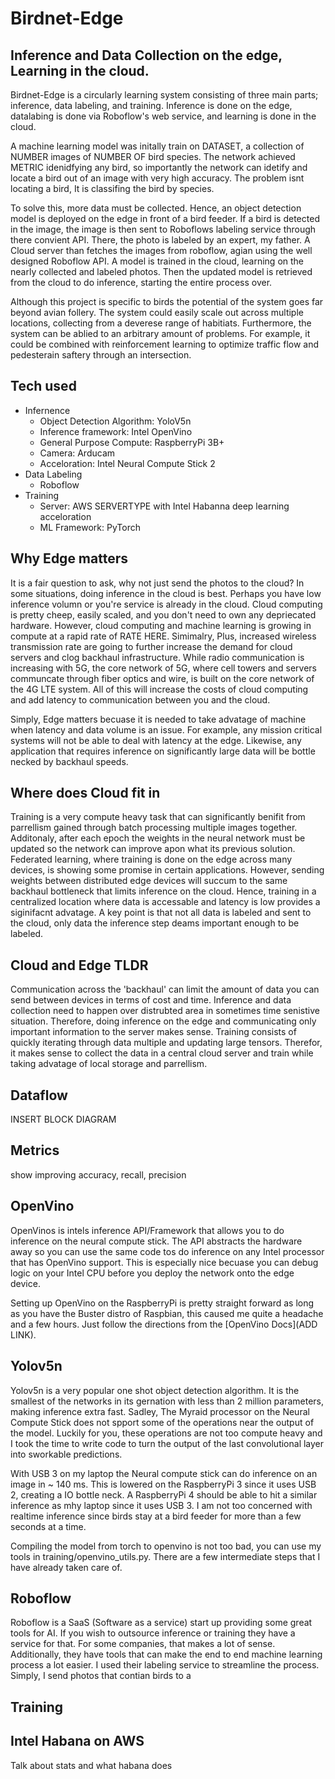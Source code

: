 # Birdnet-Edge 
## Inference and Data Collection on the edge, Learning in the cloud.

Birdnet-Edge is a circularly learning system consisting of three main parts; inference, data labeling, and training. Inference is done on the edge, datalabing is done via Roboflow's web service, and learning is done in the cloud. 

A machine learning model was initally train on DATASET, a collection of NUMBER images of NUMBER OF bird species. The network achieved METRIC idenidfying any bird, so importantly the network can idetify and locate a bird out of an image with very high accuracy. The problem isnt locating a bird, It is classifing the bird by species.  

To solve this, more data must be collected. Hence, an object detection model is deployed on the edge in front of a bird feeder. If a bird is detected in the image, the image is then sent to Roboflows labeling service through there convient API. There, the photo is labeled by an expert, my father. A Cloud server than fetches the images from roboflow, agian using the well designed Roboflow API. A model is trained in the cloud, learning on the nearly collected and labeled photos. Then the updated model is retrieved from the cloud to do inference, starting the entire process over.

Although this project is specific to birds the potential of the system goes far beyond avian follery. The system could easily scale out across multiple locations, collecting from a deverese range of habitiats. Furthermore, the system can be ablied to an arbitrary amount of problems. For example, it could be combined with reinforcement learning to optimize traffic flow and pedesterain saftery through an intersection.

## Tech used
- Infernence 
    - Object Detection Algorithm: YoloV5n 
    - Inference framework: Intel OpenVino
    - General Purpose Compute: RaspberryPi 3B+ 
    - Camera: Arducam 
    - Acceloration: Intel Neural Compute Stick 2
- Data Labeling
    - Roboflow 
- Training
    - Server: AWS SERVERTYPE with Intel Habanna deep learning acceloration 
    - ML Framework: PyTorch 

## Why Edge matters
It is a fair question to ask, why not just send the photos to the cloud? In some situations, doing inference in the cloud is best. Perhaps you have low inference volumn or you're service is already in the cloud. Cloud computing is pretty cheep, easily scaled, and you don't need to own any depriecated hardware. However, cloud computing and machine learning is growing in compute at a rapid rate of RATE HERE. Simimalry, Plus, increased wireless transmission rate are going to further increase the demand for cloud servers and clog backhaul infrastructure. While radio communication is increasing with 5G, the core network of 5G, where cell towers and servers communcate through fiber optics and wire,  is built on the core network of the 4G LTE system. All of this will increase the costs of cloud computing and add latency to communication between you and the cloud.

Simply, Edge matters becuase it is needed to take advatage of machine when latency and data volume is an issue. For example, any mission critical systems will not be able to deal with latency at the edge. Likewise, any application that requires inference on significantly large data will be bottle necked by backhaul speeds. 

## Where does Cloud fit in
Training is a very compute heavy task that can significantly benifit from parrellism gained through batch processing multiple images together. Additonaly, after each epoch the weights in the neural network must be updated so the network can improve apon what its previous solution. 
Federated learning, where training is done on the edge across many devices, is showing some promise in certain applications. However, sending weights between distributed edge devices will succum to the same backhaul bottleneck that limits inference on the cloud. Hence, training in a centralized location where data is accessable and latency is low provides a siginifacnt advatage. A key point is that not all data is labeled and sent to the cloud, only data the inference step deams important enough to be labeled. 

## Cloud and Edge TLDR
Communication across the 'backhaul' can limit the amount of data you can send between devices in terms of cost and time. Inference and data collection need to happen over distrubted area in sometimes time senistive situation. Therefore, doing inference on the edge and communicating only important information to the server makes sense. Training consists of quickly iterating through data multiple and updating large tensors. Therefor, it makes sense to collect the data in a central cloud server and train while taking advatage of local storage and parrellism. 

## Dataflow
INSERT BLOCK DIAGRAM

## Metrics
show improving accuracy, recall, precision

## OpenVino 
OpenVinos is intels inference API/Framework that allows you to do inference on the neural compute stick. The API abstracts the hardware away so you can use the same code tos do inference on any Intel processor that has OpenVino support. This is especially nice becuase you can debug logic on your Intel CPU before you deploy the network onto the edge device. 

Setting up OpenVino on the RaspberryPi is pretty straight forward as long as you have the Buster distro of Raspbian, this caused me quite a headache and a few hours. Just follow the directions from the [OpenVino Docs](ADD LINK). 

## Yolov5n
Yolov5n is a very popular one shot object detection algorithm. It is the smallest of the networks in its gernation with less than 2 million parameters, making inference extra fast. Sadley, The Myraid processor on the Neural Compute Stick does not spport some of the operations near the output of the model. Luckily for you, these operations are not too compute heavy and I took the time to write code to turn the output of the last convolutional layer into sworkable predictions. 

With USB 3 on my laptop the Neural compute stick can do inference on an image in ~ 140 ms.  This is lowered on the RaspberryPi 3 since it uses USB 2, creating a IO bottle neck. A RaspberryPi 4 should be able to hit a similar inference as mhy laptop since it uses USB 3. I am not too concerned with realtime inference since birds stay at a bird feeder for more than a few seconds at a time. 

Compiling the model from torch to openvino is not too bad, you can use my tools in training/openvino_utils.py. There are a few intermediate steps that I have already taken care of. 

## Roboflow 
Roboflow is a SaaS (Software as a service) start up providing some great tools for AI. If you wish to outsource inference or training they have a service for that. For some companies, that makes a lot of sense. Additionally, they have tools that can make the end to end machine learning process a lot easier. I used their labeling service to streamline the process. Simply, I send photos that contian birds to a 
## Training 

## Intel Habana on AWS
Talk about stats and what habana does 

## 
